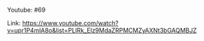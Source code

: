 Youtube: #69

Link: https://www.youtube.com/watch?v=upr1P4mlA8o&list=PLlRk_Elz9MdaZRPMCMZyAXNt3bGAQMBJZ